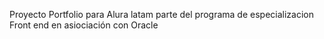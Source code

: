 Proyecto Portfolio para Alura latam parte del programa de especializacion Front end en asiociación con Oracle
